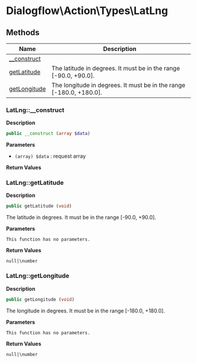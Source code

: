 # Dialogflow\Action\Types\LatLng  







## Methods

| Name | Description |
|------|-------------|
|[__construct](#latlng__construct)||
|[getLatitude](#latlnggetlatitude)|The latitude in degrees. It must be in the range [-90.0, +90.0].|
|[getLongitude](#latlnggetlongitude)|The longitude in degrees. It must be in the range [-180.0, +180.0].|




### LatLng::__construct  

**Description**

```php
public __construct (array $data)
```

 

 

**Parameters**

* `(array) $data`
: request array  

**Return Values**




### LatLng::getLatitude  

**Description**

```php
public getLatitude (void)
```

The latitude in degrees. It must be in the range [-90.0, +90.0]. 

 

**Parameters**

`This function has no parameters.`

**Return Values**

`null|\number`





### LatLng::getLongitude  

**Description**

```php
public getLongitude (void)
```

The longitude in degrees. It must be in the range [-180.0, +180.0]. 

 

**Parameters**

`This function has no parameters.`

**Return Values**

`null|\number`




